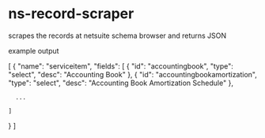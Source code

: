 # ns-record-scraper
scrapes the records at netsuite schema browser and returns JSON

example output

[
  {
    "name": "serviceitem",
    "fields": [
      {
        "id": "accountingbook",
        "type": "select",
        "desc": "Accounting Book"
      },
      {
        "id": "accountingbookamortization",
        "type": "select",
        "desc": "Accounting Book Amortization Schedule"
      },

      ...

  	]
  }
]

